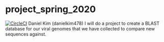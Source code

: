 # project_spring_2020

[![CircleCI](https://circleci.com/gh/biof309/project_spring_2020/tree/master.svg?style=shield)](https://circleci.com/gh/biof309/project_spring_2020/tree/master)
Daniel Kim (danielkim478)
I will do a project to create a BLAST database for our viral genomes that we have collected to compare new sequences against.
